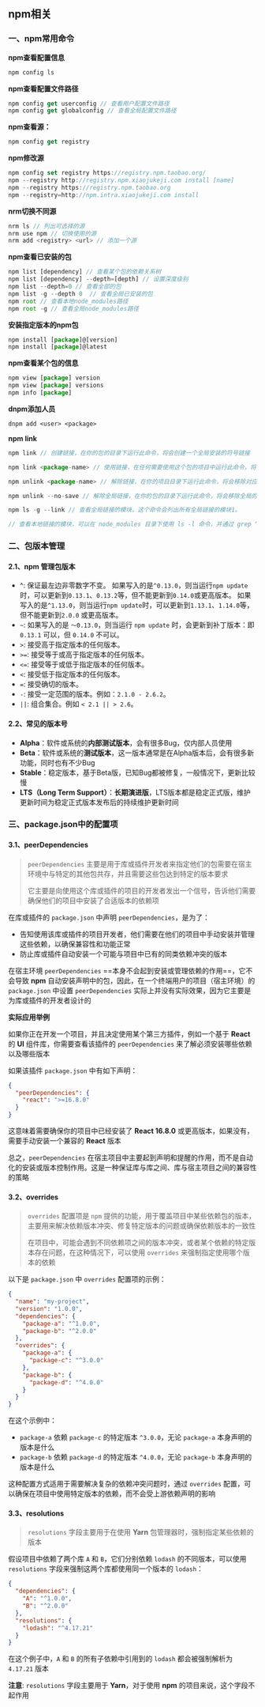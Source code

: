 ## npm相关

### 一、npm常用命令

**npm查看配置信息**

```js
npm config ls
```

**npm查看配置文件路径**

```js
npm config get userconfig // 查看用户配置文件路径
npm config get globalconfig // 查看全局配置文件路径 
```

**npm查看源：** 

```js
npm config get registry
```

**npm修改源**

```js
npm config set registry https://registry.npm.taobao.org/
npm --registry http://registry.npm.xiaojukeji.com install [name]
npm --registry https://registry.npm.taobao.org
npm --registry=http://npm.intra.xiaojukeji.com install
```

**nrm切换不同源**

```js
nrm ls // 列出可选择的源
nrm use npm // 切换使用的源
nrm add <registry> <url> // 添加一个源
```

**npm查看已安装的包**

```js
npm list [dependency] // 查看某个包的依赖关系树
npm list [dependency] --depth=[depth] // 设置深度级别
npm list --depth=0 // 查看全部的包
npm list -g --depth 0  // 查看全局已安装的包
npm root // 查看本地node_modules路径
npm root -g // 查看全局node_modules路径
```

**安装指定版本的npm包**

```js
npm install [package]@[version]
npm install [package]@latest
```

**npm查看某个包的信息**

```js
npm view [package] version
npm view [package] versions
npm info [package] 
```

**dnpm添加人员**

```
dnpm add <user> <package>
```

**npm link**

```js
npm link // 创建链接，在你的包的目录下运行此命令，将会创建一个全局安装的符号链接

npm link <package-name> // 使用链接，在任何需要使用这个包的项目中运行此命令，将会在这个项目的 node_modules 目录下创建一个指向你的包的符号链接

npm unlink <package-name> // 解除链接，在你的项目目录下运行此命令，将会移除对应的链接

npm unlink --no-save // 解除全局链接，在你的包的目录下运行此命令，将会移除全局的链接

npm ls -g --link // 查看全局链接的模块，这个命令会列出所有全局链接的模块1。

// 查看本地链接的模块，可以在 node_modules 目录下使用 ls -l 命令，并通过 grep ^l 来过滤出符号链接1。例如，ls -l node_modules | grep ^l。
```

### 二、包版本管理

#### 2.1、npm 管理包版本

- ^: 保证最左边非零数字不变。 如果写入的是`^0.13.0`，则当运行`npm update` 时，可以更新到`0.13.1`、`0.13.2`等，但不能更新到`0.14.0`或更高版本。 如果写入的是`^1.13.0`，则当运行`npm update`时，可以更新到`1.13.1`、`1.14.0`等，但不能更新到`2.0.0` 或更高版本。
- `~`: 如果写入的是 `〜0.13.0`，则当运行 `npm update` 时，会更新到补丁版本：即 `0.13.1` 可以，但 `0.14.0` 不可以。
- `>`: 接受高于指定版本的任何版本。
- `>=`: 接受等于或高于指定版本的任何版本。
- `<=`: 接受等于或低于指定版本的任何版本。
- `<`: 接受低于指定版本的任何版本。
- `=`: 接受确切的版本。
- `-`: 接受一定范围的版本。例如：`2.1.0 - 2.6.2`。
- `||`: 组合集合。例如 `< 2.1 || > 2.6`。

#### 2.2、常见的版本号

- **Alpha**：软件或系统的**内部测试版本**，会有很多Bug，仅内部人员使用
- **Beta**：软件或系统的**测试版本**，这一版本通常是在Alpha版本后，会有很多新功能，同时也有不少Bug
- **Stable**：稳定版本，基于Beta版，已知Bug都被修复，一般情况下，更新比较慢
- **LTS（Long Term Support）**：**长期演进版**，LTS版本都是稳定正式版，维护更新时间为稳定正式版本发布后的持续维护更新时间 

### 三、package.json中的配置项

#### 3.1、peerDependencies

> `peerDependencies` 主要是用于库或插件开发者来指定他们的包需要在宿主环境中与特定的其他包共存，并且需要这些包达到特定的版本要求
>
> 它主要是向使用这个库或插件的项目的开发者发出一个信号，告诉他们需要确保他们的项目中安装了合适版本的依赖项

在库或插件的 `package.json` 中声明 `peerDependencies`，是为了：
- 告知使用该库或插件的项目开发者，他们需要在他们的项目中手动安装并管理这些依赖，以确保兼容性和功能正常
- 防止库或插件自动安装一个可能与项目中已有的同类依赖冲突的版本

在宿主环境<!--最终的项目或应用中--> `peerDependencies` ==本身不会起到安装或管理依赖的作用==，它不会导致 **npm** 自动安装声明中的包，因此，在一个终端用户的项目（宿主环境）的 `package.json` 中设置 `peerDependencies` 实际上并没有实际效果，因为它主要是为库或插件的开发者设计的

**实际应用举例**

如果你正在开发一个项目，并且决定使用某个第三方插件，例如一个基于 **React** 的 **UI** 组件库，你需要查看该插件的 `peerDependencies` 来了解必须安装哪些依赖以及哪些版本

如果该插件 `package.json` 中有如下声明：

```json
{
  "peerDependencies": {
    "react": ">=16.8.0"
  }
}
```

这意味着需要确保你的项目中已经安装了 **React 16.8.0** 或更高版本，如果没有，需要手动安装一个兼容的 **React** 版本

总之，`peerDependencies` 在宿主项目中主要起到声明和提醒的作用，而不是自动化的安装或版本控制作用。这是一种保证库与库之间、库与宿主项目之间的兼容性的策略

<!--如果自己的项目中直接设置 `peerDependencies`，它并不会影响 **npm** 的行为，除非自己的项目也被其他项目作为库引用-->

#### 3.2、overrides

>  `overrides` 配置项是 `npm` 提供的功能，用于覆盖项目中某些依赖包的版本，主要用来解决依赖版本冲突、修复特定版本的问题或确保依赖版本的一致性
>
> 在项目中，可能会遇到不同依赖项之间的版本冲突，或者某个依赖的特定版本存在问题，在这种情况下，可以使用 `overrides` 来强制指定使用哪个版本的依赖

以下是 `package.json` 中 `overrides` 配置项的示例：

```json
{
  "name": "my-project",
  "version": "1.0.0",
  "dependencies": {
    "package-a": "^1.0.0",
    "package-b": "^2.0.0"
  },
  "overrides": {
    "package-a": {
      "package-c": "^3.0.0"
    },
    "package-b": {
      "package-d": "^4.0.0"
    }
  }
}
```

在这个示例中：
- `package-a` 依赖 `package-c` 的特定版本 `^3.0.0`，无论 `package-a` 本身声明的版本是什么
- `package-b` 依赖 `package-d` 的特定版本 `^4.0.0`，无论 `package-b` 本身声明的版本是什么

这种配置方式适用于需要解决复杂的依赖冲突问题时，通过 `overrides` 配置，可以确保在项目中使用特定版本的依赖，而不会受上游依赖声明的影响

#### 3.3、resolutions

>  `resolutions` 字段主要用于在使用 **Yarn** 包管理器时，强制指定某些依赖的版本

假设项目中依赖了两个库 `A` 和 `B`，它们分别依赖 `lodash` 的不同版本，可以使用 `resolutions` 字段来强制这两个库都使用同一个版本的 `lodash`：

```json
{
  "dependencies": {
    "A": "^1.0.0",
    "B": "^2.0.0"
  },
  "resolutions": {
    "lodash": "^4.17.21"
  }
}
```

在这个例子中，`A` 和 `B` 的所有子依赖中引用到的 `lodash` 都会被强制解析为 `4.17.21` 版本

**注意**: `resolutions` 字段主要用于 **Yarn**，对于使用 **npm** 的项目来说，这个字段不起作用
